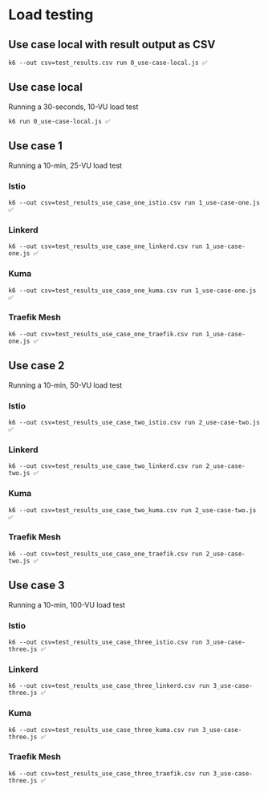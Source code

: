# Load testing

## Use case local with result output as CSV
```
k6 --out csv=test_results.csv run 0_use-case-local.js ✅
```

## Use case local
Running a 30-seconds, 10-VU load test
```
k6 run 0_use-case-local.js ✅
```

## Use case 1
Running a 10-min, 25-VU load test
### Istio
```
k6 --out csv=test_results_use_case_one_istio.csv run 1_use-case-one.js ✅
```
### Linkerd
```
k6 --out csv=test_results_use_case_one_linkerd.csv run 1_use-case-one.js ✅
```
### Kuma
```
k6 --out csv=test_results_use_case_one_kuma.csv run 1_use-case-one.js ✅
```
### Traefik Mesh
```
k6 --out csv=test_results_use_case_one_traefik.csv run 1_use-case-one.js ✅
```

## Use case 2
Running a 10-min, 50-VU load test
### Istio
```
k6 --out csv=test_results_use_case_two_istio.csv run 2_use-case-two.js ✅
```
### Linkerd
```
k6 --out csv=test_results_use_case_two_linkerd.csv run 2_use-case-two.js ✅
```
### Kuma
```
k6 --out csv=test_results_use_case_two_kuma.csv run 2_use-case-two.js ✅
```
### Traefik Mesh
```
k6 --out csv=test_results_use_case_one_traefik.csv run 2_use-case-two.js ✅
```

## Use case 3
Running a 10-min, 100-VU load test

### Istio
```
k6 --out csv=test_results_use_case_three_istio.csv run 3_use-case-three.js ✅
```
### Linkerd
```
k6 --out csv=test_results_use_case_three_linkerd.csv run 3_use-case-three.js ✅
```
### Kuma
```
k6 --out csv=test_results_use_case_three_kuma.csv run 3_use-case-three.js ✅
```
### Traefik Mesh
```
k6 --out csv=test_results_use_case_three_traefik.csv run 3_use-case-three.js ✅
```